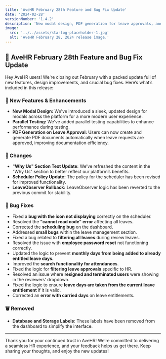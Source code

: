 ```yaml
---
title: 'AveHR February 28th Feature and Bug Fix Update'
date: '2024-02-28'
versionNumber: '1.4.2'
description: 'New modal design, PDF generation for leave approvals, and critical bug fixes to streamline your experience.'
image:
  src: '../../assets/starlog-placeholder-1.jpg'
  alt: 'AveHR February 28, 2024 release image.'
---
```


## 🚀 AveHR February 28th Feature and Bug Fix Update

Hey AveHR users! We're closing out February with a packed update full of new features, design improvements, and crucial bug fixes. Here’s what’s included in this release:

### 🍿 New Features & Enhancements

- **New Modal Design:** We've introduced a sleek, updated design for modals across the platform for a more modern user experience.
- **Parallel Testing:** We've added parallel testing capabilities to enhance performance during testing.
- **PDF Generation on Leave Approval:** Users can now create and generate PDF documents automatically when leave requests are approved, improving documentation efficiency.

### 🔄 Changes

- **"Why Us" Section Text Update:** We’ve refreshed the content in the "Why Us" section to better reflect our platform’s benefits.
- **Scheduler Policy Update:** The policy for the scheduler has been revised for improved functionality.
- **LeaveObserver Rollback:** LeaveObserver logic has been reverted to the previous commit for stability.

### 🐞 Bug Fixes

- Fixed a **bug with the icon not displaying** correctly on the scheduler.
- Resolved the **"cannot read code" error** affecting all leaves.
- Corrected the **scheduling bug** on the dashboard.
- Addressed **small bugs** within the leave management section.
- Fixed a bug related to **filtering all leaves** during review leaves.
- Resolved the issue with **employee password reset** not functioning correctly.
- Updated the logic to prevent **monthly days from being added to already entitled leave days**.
- Improved the **search functionality for attendances**.
- Fixed the logic for **filtering leave approvals** specific to HR.
- Resolved an issue where **resigned and terminated users** were showing in the reviewers' dropdown.
- Fixed the logic to ensure **leave days are taken from the current leave entitlement** if it is valid.
- Corrected an **error with carried days** on leave entitlements.

### 🗑️ Removed

- **Database and Storage Labels:** These labels have been removed from the dashboard to simplify the interface.

---

Thank you for your continued trust in AveHR! We’re committed to delivering a seamless HR experience, and your feedback helps us get there. Keep sharing your thoughts, and enjoy the new updates!